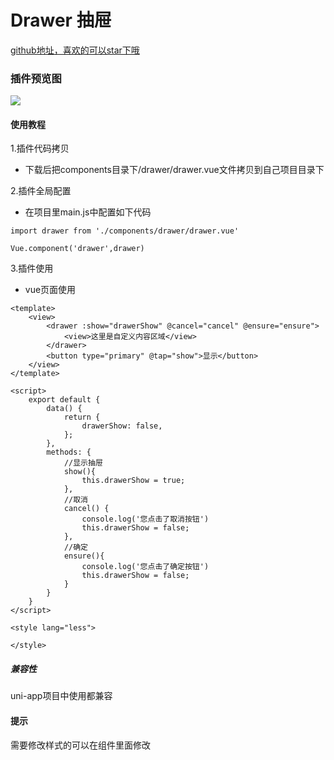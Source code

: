 # Drawer 抽屉

[github地址，喜欢的可以star下哦](https://github.com/xiaowang1314/uniapp-plugin-collections/blob/master/markdowns/drawer.md)

### 插件预览图
![](https://github.com/xiaowang1314/u-validcode/blob/master/static/drawer.gif)

#### 使用教程

1.插件代码拷贝

- 下载后把components目录下/drawer/drawer.vue文件拷贝到自己项目目录下

2.插件全局配置

- 在项目里main.js中配置如下代码

```
import drawer from './components/drawer/drawer.vue'

Vue.component('drawer',drawer)

```

3.插件使用

- vue页面使用

```
<template>
	<view>
		<drawer :show="drawerShow" @cancel="cancel" @ensure="ensure">
			<view>这里是自定义内容区域</view>
		</drawer>
		<button type="primary" @tap="show">显示</button>
	</view>
</template>

<script>
	export default {
		data() {
			return {
				drawerShow: false,
			};
		},
		methods: {
			//显示抽屉
			show(){
				this.drawerShow = true;
			},
			//取消
			cancel() {
				console.log('您点击了取消按钮')
				this.drawerShow = false;
			},
			//确定
			ensure(){
				console.log('您点击了确定按钮')
				this.drawerShow = false;
			}
		}
	}
</script>

<style lang="less">

</style>

```

##### 兼容性
uni-app项目中使用都兼容

#### 提示
需要修改样式的可以在组件里面修改
